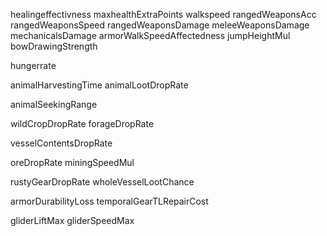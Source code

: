healingeffectivness
maxhealthExtraPoints
walkspeed
rangedWeaponsAcc
rangedWeaponsSpeed
rangedWeaponsDamage
meleeWeaponsDamage
mechanicalsDamage
armorWalkSpeedAffectedness
jumpHeightMul
bowDrawingStrength

hungerrate

animalHarvestingTime
animalLootDropRate

animalSeekingRange

wildCropDropRate
forageDropRate

vesselContentsDropRate

oreDropRate
miningSpeedMul

rustyGearDropRate
wholeVesselLootChance

armorDurabilityLoss
temporalGearTLRepairCost

gliderLiftMax
gliderSpeedMax